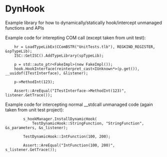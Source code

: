 # DynHook
Example library for how to dynamically/statically hook/intercept unmanaged functions and APIs

Example code for interepting COM call (except taken from unit test):

		hr = LoadTypeLibEx(CComBSTR("UnitTests.tlb"), REGKIND_REGISTER, &spTypeLib);
		ISC::GetISC().AddTypeLibrary(spTypeLib);

		p = std::auto_ptr<FakeImpl>(new FakeImpl());
		hook.HookInterface(reinterpret_cast<IUnknown*>(p.get()), __uuidof(ITestInterface), &listener);

		p->MethodInt(123);

		Assert::AreEqual("ITestInterface->MethodInt(123)", listener.GetTrace());

Example code for intercepting normal __stdcall unmanaged code (again taken from unit test project):

			s_hookManager.InstallDynamicHook(
				TestDynamicHook::StringFunction, "StringFunction", &s_parameters, &s_listener);

			TestDynamicHook::IntFunction(100, 200);				
			
			Assert::AreEqual("IntFunction(100, 200)", s_listener.GetTrace());
